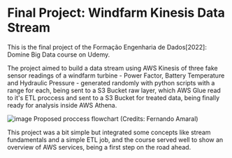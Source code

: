 # Final Project: Windfarm Kinesis Data Stream

This is the final project of the Formação Engenharia de Dados[2022]: Domine Big Data course on Udemy.

The project aimed to build a data stream using AWS Kinesis of three fake sensor readings of a windfarm turbine - Power Factor, Battery Temperature and Hydraulic Pressure - generated randomly with python scripts with a range for each, being sent to a S3 Bucket raw layer, which AWS Glue read to it's ETL proccess and sent to a S3 Bucket for treated data, being finally ready for analysis inside AWS Athena.

![image](https://user-images.githubusercontent.com/103280317/207868753-57697906-b92a-4a3f-83c9-afa8832931b2.png)
Proposed proccess flowchart (Credits: Fernando Amaral)



This project was a bit simple but integrated some concepts like stream fundamentals and a simple ETL job, and the course served well to show an overview of AWS services, being a first step on the road ahead.

